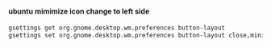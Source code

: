 #### ubuntu mimimize icon change to left side

```md
gsettings get org.gnome.desktop.wm.preferences button-layout
gsettings set org.gnome.desktop.wm.preferences button-layout close,minimize,maximize:
```
